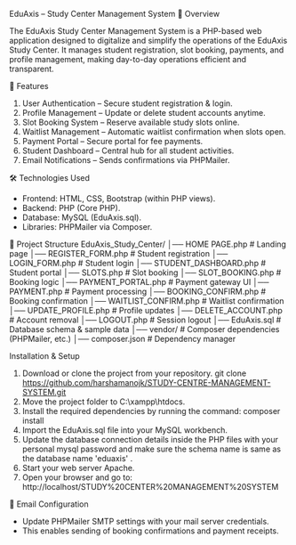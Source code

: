 EduAxis – Study Center Management System
📌 Overview

The EduAxis Study Center Management System is a PHP-based web application designed to digitalize and simplify the operations of the EduAxis Study Center.
It manages student registration, slot booking, payments, and profile management, making day-to-day operations efficient and transparent.

🚀 Features

1. User Authentication – Secure student registration & login.
2. Profile Management – Update or delete student accounts anytime.
3. Slot Booking System – Reserve available study slots online.
4. Waitlist Management – Automatic waitlist confirmation when slots open.
5. Payment Portal – Secure portal for fee payments.
6. Student Dashboard – Central hub for all student activities.
7. Email Notifications – Sends confirmations via PHPMailer.

🛠️ Technologies Used
- Frontend: HTML, CSS, Bootstrap (within PHP views).
- Backend: PHP (Core PHP).
- Database: MySQL (EduAxis.sql).
- Libraries: PHPMailer
 via Composer.

📂 Project Structure
EduAxis_Study_Center/
│── HOME PAGE.php            # Landing page
│── REGISTER_FORM.php        # Student registration
│── LOGIN_FORM.php           # Student login
│── STUDENT_DASHBOARD.php    # Student portal
│── SLOTS.php                # Slot booking
│── SLOT_BOOKING.php         # Booking logic
│── PAYMENT_PORTAL.php       # Payment gateway UI
│── PAYMENT.php              # Payment processing
│── BOOKING_CONFIRM.php      # Booking confirmation
│── WAITLIST_CONFIRM.php     # Waitlist confirmation
│── UPDATE_PROFILE.php       # Profile updates
│── DELETE_ACCOUNT.php       # Account removal
│── LOGOUT.php               # Session logout
│── EduAxis.sql              # Database schema & sample data
│── vendor/                  # Composer dependencies (PHPMailer, etc.)
│── composer.json            # Dependency manager

Installation & Setup

1. Download or clone the project from your repository.
git clone https://github.com/harshamanojk/STUDY-CENTRE-MANAGEMENT-SYSTEM.git
2. Move the project folder to C:\xampp\htdocs.
3. Install the required dependencies by running the command: composer install
4. Import the EduAxis.sql file into your MySQL workbench.
5. Update the database connection details inside the PHP files with your personal mysql password and make sure the schema name is same as the database name 'eduaxis' .
6. Start your web server Apache.
7. Open your browser and go to: http://localhost/STUDY%20CENTER%20MANAGEMENT%20SYSTEM

📧 Email Configuration
- Update PHPMailer SMTP settings with your mail server credentials.
- This enables sending of booking confirmations and payment receipts.

